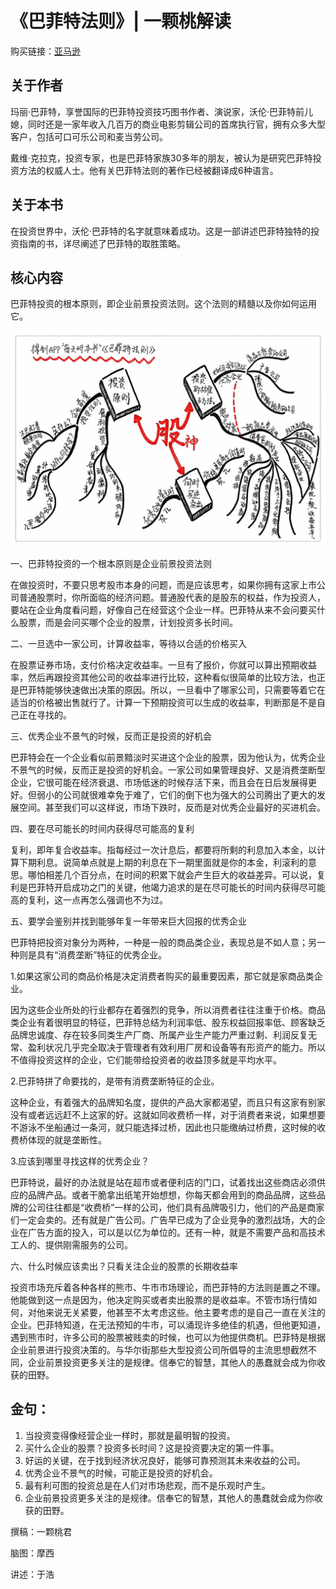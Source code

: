 《巴菲特法则》| 一颗桃解读
=============================

购买链接：[亚马逊](https://www.amazon.cn/图书/dp/B011MRSQRS/ref=sr_1_1?ie=UTF8&qid=1506181674&sr=8-1&keywords=巴菲特法则)

关于作者
-----------------------------

玛丽·巴菲特，享誉国际的巴菲特投资技巧图书作者、演说家，沃伦·巴菲特前儿媳，同时还是一家年收入几百万的商业电影剪辑公司的首席执行官，拥有众多大型客户，包括可口可乐公司和麦当劳公司。

戴维·克拉克，投资专家，也是巴菲特家族30多年的朋友，被认为是研究巴菲特投资方法的权威人士。他有关巴菲特法则的著作已经被翻译成6种语言。

关于本书
-----------------------------

在投资世界中，沃伦·巴菲特的名字就意味着成功。这是一部讲述巴菲特独特的投资指南的书，详尽阐述了巴菲特的取胜策略。

核心内容
-----------------------------

巴菲特投资的根本原则，即企业前景投资法则。这个法则的精髓以及你如何运用它。 
 
![](warren-buffett/001.JPG)

一、巴菲特投资的一个根本原则是企业前景投资法则

在做投资时，不要只思考股市本身的问题，而是应该思考，如果你拥有这家上市公司普通股票时，你所面临的经济问题。普通股代表的是股东的权益，作为投资人，要站在企业角度看问题，好像自己在经营这个企业一样。巴菲特从来不会问要买什么股票，而是会问买哪个企业的股票，计划投资多长时间。

二、一旦选中一家公司，计算收益率，等待以合适的价格买入

在股票证券市场，支付价格决定收益率。一旦有了报价，你就可以算出预期收益率，然后再跟投资其他公司的收益率进行比较，这种看似很简单的比较方法，也正是巴菲特能够快速做出决策的原因。所以，一旦看中了哪家公司，只需要等着它在适当的价格被出售就行了。计算一下预期投资可以生成的收益率，判断那是不是自己正在寻找的。

三、优秀企业不景气的时候，反而正是投资的好机会

巴菲特会在一个企业看似前景黯淡时买进这个企业的股票，因为他认为，优秀企业不景气的时候，反而正是投资的好机会。一家公司如果管理良好、又是消费垄断型企业，它很可能在经济衰退、市场低迷的时候存活下来，而且会在日后发展得更好。但弱小的公司就很难幸免于难了，它们的倒下也为强大的公司腾出了更大的发展空间。甚至我们可以这样说，市场下跌时，反而是对优秀企业最好的买进机会。

四、要在尽可能长的时间内获得尽可能高的复利

复利，即年复合收益率。指每经过一次计息后，都要将所剩的利息加入本金，以计算下期利息。说简单点就是上期的利息在下一期里面就是你的本金，利滚利的意思。哪怕相差几个百分点，在时间的积累下就会产生巨大的收益差异。可以说，复利是巴菲特开启成功之门的关键，他竭力追求的是在尽可能长的时间内获得尽可能高的复利，这一点再怎么强调也不为过。

五、要学会鉴别并找到能够年复一年带来巨大回报的优秀企业

巴菲特把投资对象分为两种，一种是一般的商品类企业，表现总是不如人意；另一种则是具有“消费垄断”特征的优秀企业。

1.如果这家公司的商品价格是决定消费者购买的最重要因素，那它就是家商品类企业。

因为这些企业所处的行业都存在着强烈的竞争，所以消费者往往注重于价格。商品类企业有着很明显的特征，巴菲特总结为利润率低、股东权益回报率低、顾客缺乏品牌忠诚度、存在较多同类生产厂商、所属产业生产能力严重过剩、利润反复无常、盈利状况几乎完全取决于管理者有效利用厂房和设备等有形资产的能力。所以不值得投资这样的企业，它们能带给投资者的收益顶多就是平均水平。

2.巴菲特拼了命要找的，是带有消费垄断特征的企业。

这种企业，有着强大的品牌知名度，提供的产品大家都渴望，而且只有这家有别家没有或者远远赶不上这家的好。这就如同收费桥一样，对于消费者来说，如果想要不游泳不坐船通过一条河，就只能选择过桥，因此也只能缴纳过桥费，这时候的收费桥体现的就是垄断性。

3.应该到哪里寻找这样的优秀企业？

巴菲特说，最好的办法就是站在超市或者便利店的门口，试着找出这些商店必须供应的品牌产品。或者干脆拿出纸笔开始想想，你每天都会用到的商品品牌，这些品牌的公司往往都是“收费桥”一样的公司，他们具有品牌吸引力，他们的产品是商家们一定会卖的。还有就是广告公司。广告早已成为了企业竞争的激烈战场，大的企业在广告方面的投入，可以是以亿为单位的。还有一种，就是不需要产品和高技术工人的、提供刚需服务的公司。

六、什么时候应该卖出？只看关注企业的股票的长期收益率

投资市场充斥着各种各样的熊市、牛市市场理论，而巴菲特的方法则是置之不理。他能做到这一点是因为，他决定购买或者卖出股票的是收益率。不管市场行情如何，对他来说无关紧要，他甚至不太考虑这些。他主要考虑的是自己一直在关注的企业。巴菲特知道，在无法预知的牛市，可以涌现许多绝佳的机遇，但他更知道，遇到熊市时，许多公司的股票被贱卖的时候，也可以为他提供商机。巴菲特是根据企业前景进行投资决策的。与华尔街那些大型投资公司所倡导的主流思想截然不同，企业前景投资更多关注的是规律。信奉它的智慧，其他人的愚蠢就会成为你收获的田野。

金句：
-----------------------------

1. 当投资变得像经营企业一样时，那就是最明智的投资。
2. 买什么企业的股票？投资多长时间？这是投资要决定的第一件事。
3. 好运的关键，在于找到经济状况良好，能够可靠预测其未来收益的公司。
4. 优秀企业不景气的时候，可能正是投资的好机会。
5. 最有利可图的投资总是在人们对市场悲观，而不是乐观时产生。
6. 企业前景投资更多关注的是规律。信奉它的智慧，其他人的愚蠢就会成为你收获的田野。

撰稿：一颗桃君

脑图：摩西

讲述：于浩